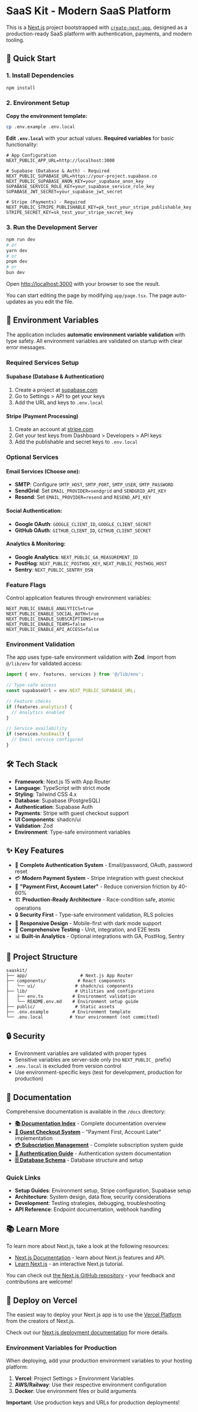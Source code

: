 # SaaS Kit - Modern SaaS Platform

This is a [Next.js](https://nextjs.org) project bootstrapped with [`create-next-app`](https://nextjs.org/docs/app/api-reference/cli/create-next-app), designed as a production-ready SaaS platform with authentication, payments, and modern tooling.

## 🚀 Quick Start

### 1. Install Dependencies

```bash
npm install
```

### 2. Environment Setup

**Copy the environment template:**
```bash
cp .env.example .env.local
```

**Edit `.env.local`** with your actual values. **Required variables** for basic functionality:

```env
# App Configuration
NEXT_PUBLIC_APP_URL=http://localhost:3000

# Supabase (Database & Auth) - Required
NEXT_PUBLIC_SUPABASE_URL=https://your-project.supabase.co
NEXT_PUBLIC_SUPABASE_ANON_KEY=your_supabase_anon_key
SUPABASE_SERVICE_ROLE_KEY=your_supabase_service_role_key
SUPABASE_JWT_SECRET=your_supabase_jwt_secret

# Stripe (Payments) - Required
NEXT_PUBLIC_STRIPE_PUBLISHABLE_KEY=pk_test_your_stripe_publishable_key
STRIPE_SECRET_KEY=sk_test_your_stripe_secret_key
```

### 3. Run the Development Server

```bash
npm run dev
# or
yarn dev
# or
pnpm dev
# or
bun dev
```

Open [http://localhost:3000](http://localhost:3000) with your browser to see the result.

You can start editing the page by modifying `app/page.tsx`. The page auto-updates as you edit the file.

## 🔧 Environment Variables

The application includes **automatic environment variable validation** with type safety. All environment variables are validated on startup with clear error messages.

### Required Services Setup

#### Supabase (Database & Authentication)
1. Create a project at [supabase.com](https://supabase.com)
2. Go to Settings > API to get your keys
3. Add the URL and keys to `.env.local`

#### Stripe (Payment Processing)
1. Create an account at [stripe.com](https://stripe.com)
2. Get your test keys from Dashboard > Developers > API keys
3. Add the publishable and secret keys to `.env.local`

### Optional Services

#### Email Services (Choose one):
- **SMTP**: Configure `SMTP_HOST`, `SMTP_PORT`, `SMTP_USER`, `SMTP_PASSWORD`
- **SendGrid**: Set `EMAIL_PROVIDER=sendgrid` and `SENDGRID_API_KEY`
- **Resend**: Set `EMAIL_PROVIDER=resend` and `RESEND_API_KEY`

#### Social Authentication:
- **Google OAuth**: `GOOGLE_CLIENT_ID`, `GOOGLE_CLIENT_SECRET`
- **GitHub OAuth**: `GITHUB_CLIENT_ID`, `GITHUB_CLIENT_SECRET`

#### Analytics & Monitoring:
- **Google Analytics**: `NEXT_PUBLIC_GA_MEASUREMENT_ID`
- **PostHog**: `NEXT_PUBLIC_POSTHOG_KEY`, `NEXT_PUBLIC_POSTHOG_HOST`
- **Sentry**: `NEXT_PUBLIC_SENTRY_DSN`

### Feature Flags

Control application features through environment variables:

```env
NEXT_PUBLIC_ENABLE_ANALYTICS=true
NEXT_PUBLIC_ENABLE_SOCIAL_AUTH=true
NEXT_PUBLIC_ENABLE_SUBSCRIPTIONS=true
NEXT_PUBLIC_ENABLE_TEAMS=false
NEXT_PUBLIC_ENABLE_API_ACCESS=false
```

### Environment Validation

The app uses type-safe environment validation with **Zod**. Import from `@/lib/env` for validated access:

```typescript
import { env, features, services } from '@/lib/env';

// Type-safe access
const supabaseUrl = env.NEXT_PUBLIC_SUPABASE_URL;

// Feature checks
if (features.analytics) {
  // Analytics enabled
}

// Service availability
if (services.hasEmail) {
  // Email service configured
}
```

## 🛠️ Tech Stack

- **Framework**: Next.js 15 with App Router
- **Language**: TypeScript with strict mode
- **Styling**: Tailwind CSS 4.x
- **Database**: Supabase (PostgreSQL)
- **Authentication**: Supabase Auth
- **Payments**: Stripe with guest checkout support
- **UI Components**: shadcn/ui
- **Validation**: Zod
- **Environment**: Type-safe environment variables

## ✨ Key Features

- 🔐 **Complete Authentication System** - Email/password, OAuth, password reset
- 💳 **Modern Payment System** - Stripe integration with guest checkout
- 🎯 **"Payment First, Account Later"** - Reduce conversion friction by 40-60%
- 🏗️ **Production-Ready Architecture** - Race-condition safe, atomic operations
- 🔒 **Security First** - Type-safe environment validation, RLS policies
- 📱 **Responsive Design** - Mobile-first with dark mode support
- 🧪 **Comprehensive Testing** - Unit, integration, and E2E tests
- 📊 **Built-in Analytics** - Optional integrations with GA, PostHog, Sentry

## 📁 Project Structure

```
saaskit/
├── app/                    # Next.js App Router
├── components/            # React components
│   └── ui/               # shadcn/ui components
├── lib/                  # Utilities and configurations
│   ├── env.ts           # Environment validation
│   └── README.env.md    # Environment setup guide
├── public/               # Static assets
├── .env.example         # Environment template
└── .env.local          # Your environment (not committed)
```

## 🔒 Security

- Environment variables are validated with proper types
- Sensitive variables are server-side only (no `NEXT_PUBLIC_` prefix)
- `.env.local` is excluded from version control
- Use environment-specific keys (test for development, production for production)

## 📖 Documentation

Comprehensive documentation is available in the `/docs` directory:

- **[📚 Documentation Index](./docs/README.md)** - Complete documentation overview
- **[🛒 Guest Checkout System](./docs/guest-checkout-system.md)** - "Payment First, Account Later" implementation
- **[💳 Subscription Management](./docs/subscription.md)** - Complete subscription system guide
- **[🔐 Authentication Guide](./docs/authentication.md)** - Authentication system documentation
- **[🗄️ Database Schema](./docs/database-schema.md)** - Database structure and setup

### Quick Links
- **Setup Guides**: Environment setup, Stripe configuration, Supabase setup
- **Architecture**: System design, data flow, security considerations
- **Development**: Testing strategies, debugging, troubleshooting
- **API Reference**: Endpoint documentation, webhook handling

## 📚 Learn More

To learn more about Next.js, take a look at the following resources:

- [Next.js Documentation](https://nextjs.org/docs) - learn about Next.js features and API.
- [Learn Next.js](https://nextjs.org/learn) - an interactive Next.js tutorial.

You can check out [the Next.js GitHub repository](https://github.com/vercel/next.js) - your feedback and contributions are welcome!

## 🚀 Deploy on Vercel

The easiest way to deploy your Next.js app is to use the [Vercel Platform](https://vercel.com/new?utm_medium=default-template&filter=next.js&utm_source=create-next-app&utm_campaign=create-next-app-readme) from the creators of Next.js.

Check out our [Next.js deployment documentation](https://nextjs.org/docs/app/building-your-application/deploying) for more details.

### Environment Variables for Production

When deploying, add your production environment variables to your hosting platform:

1. **Vercel**: Project Settings > Environment Variables
2. **AWS/Railway**: Use their respective environment configuration
3. **Docker**: Use environment files or build arguments

**Important**: Use production keys and URLs for production deployments!
